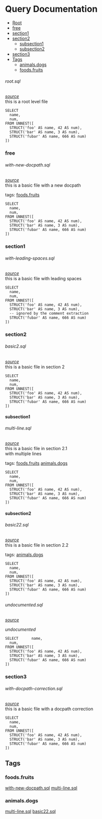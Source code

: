 # Query Documentation

- [Root](#ROOT)
- [free](#free)
- [section1](#section1)
- [section2](#section2)
  - [subsection1](#section2/subsection1)
  - [subsection2](#section2/subsection2)
- [section3](#section3)
- [Tags](#TAGS_SECTION)
  - [animals.dogs](#TAGanimals.dogs)
  - [foods.fruits](#TAGfoods.fruits)

<a name="ROOT"></a>
<a name="Li9leGFtcGxlcy9yb290LnNxbA=="></a>
###### root.sql
_[source](./../examples/root.sql)_  
this is a root level file

    SELECT
      name,
      num,
    FROM UNNEST([
      STRUCT('foo' AS name, 42 AS num),
      STRUCT('bar' AS name, 3 AS num),
      STRUCT('fubar' AS name, 666 AS num)
    ])

<a name="free"></a>
### free
<a name="Li9leGFtcGxlcy9ub3QtYS1zZWN0aW9uL3dpdGgtbmV3LWRvY3BhdGguc3Fs"></a>
###### with-new-docpath.sql
_[source](./../examples/not-a-section/with-new-docpath.sql)_  
this is a basic file with a new docpath

tags: [foods.fruits](#TAGfoods.fruits)

    SELECT
      name,
      num,
    FROM UNNEST([
      STRUCT('foo' AS name, 42 AS num),
      STRUCT('bar' AS name, 3 AS num),
      STRUCT('fubar' AS name, 666 AS num)
    ])


<a name="section1"></a>
### section1
<a name="Li9leGFtcGxlcy9zZWN0aW9uMS93aXRoLWxlYWRpbmctc3BhY2VzLnNxbA=="></a>
###### with-leading-spaces.sql
_[source](./../examples/section1/with-leading-spaces.sql)_  
this is a basic file with leading spaces

    SELECT
      name,
      num,
    FROM UNNEST([
      STRUCT('foo' AS name, 42 AS num),
      STRUCT('bar' AS name, 3 AS num),
      -- ignored by the comment extraction
      STRUCT('fubar' AS name, 666 AS num)
    ])


<a name="section2"></a>
### section2
<a name="Li9leGFtcGxlcy9zZWN0aW9uMi9iYXNpYzIuc3Fs"></a>
###### basic2.sql
_[source](./../examples/section2/basic2.sql)_  
this is a basic file in section 2

    SELECT
      name,
      num,
    FROM UNNEST([
      STRUCT('foo' AS name, 42 AS num),
      STRUCT('bar' AS name, 3 AS num),
      STRUCT('fubar' AS name, 666 AS num)
    ])

<a name="section2/subsection1"></a>
#### subsection1
<a name="Li9leGFtcGxlcy9zZWN0aW9uMi9zdWJzZWN0aW9uMS9tdWx0aS1saW5lLnNxbA=="></a>
###### multi-line.sql
_[source](./../examples/section2/subsection1/multi-line.sql)_  
this is a basic file in section 2.1  
with multiple lines

tags: [foods.fruits](#TAGfoods.fruits) [animals.dogs](#TAGanimals.dogs)

    SELECT
      name,
      num,
    FROM UNNEST([
      STRUCT('foo' AS name, 42 AS num),
      STRUCT('bar' AS name, 3 AS num),
      STRUCT('fubar' AS name, 666 AS num)
    ])


<a name="section2/subsection2"></a>
#### subsection2
<a name="Li9leGFtcGxlcy9zZWN0aW9uMi9zdWJzZWN0aW9uMi9iYXNpYzIyLnNxbA=="></a>
###### basic22.sql
_[source](./../examples/section2/subsection2/basic22.sql)_  
this is a basic file in section 2.2

tags: [animals.dogs](#TAGanimals.dogs)

    SELECT
      name,
      num,
    FROM UNNEST([
      STRUCT('foo' AS name, 42 AS num),
      STRUCT('bar' AS name, 3 AS num),
      STRUCT('fubar' AS name, 666 AS num)
    ])

<a name="Li9leGFtcGxlcy9zZWN0aW9uMi9zdWJzZWN0aW9uMi91bmRvY3VtZW50ZWQuc3Fs"></a>
###### undocumented.sql
_[source](./../examples/section2/subsection2/undocumented.sql)_

_undocumented_

    SELECT      name,
      num,
    FROM UNNEST([
      STRUCT('foo' AS name, 42 AS num),
      STRUCT('bar' AS name, 3 AS num),
      STRUCT('fubar' AS name, 666 AS num)
    ])



<a name="section3"></a>
### section3
<a name="Li9leGFtcGxlcy9ub3QtYS1zZWN0aW9uL3NlY3Rpb24zL3dpdGgtZG9jcGF0aC1jb3JyZWN0aW9uLnNxbA=="></a>
###### with-docpath-correction.sql
_[source](./../examples/not-a-section/section3/with-docpath-correction.sql)_  
this is a basic file with a docpath correction

    SELECT
      name,
      num,
    FROM UNNEST([
      STRUCT('foo' AS name, 42 AS num),
      STRUCT('bar' AS name, 3 AS num),
      STRUCT('fubar' AS name, 666 AS num)
    ])


<a name="TAGS_SECTION"></a>
## Tags

<a name="TAGfoods.fruits"></a>
### foods.fruits
[with-new-docpath.sql](#Li9leGFtcGxlcy9ub3QtYS1zZWN0aW9uL3dpdGgtbmV3LWRvY3BhdGguc3Fs)
[multi-line.sql](#Li9leGFtcGxlcy9zZWN0aW9uMi9zdWJzZWN0aW9uMS9tdWx0aS1saW5lLnNxbA==)

<a name="TAGanimals.dogs"></a>
### animals.dogs
[multi-line.sql](#Li9leGFtcGxlcy9zZWN0aW9uMi9zdWJzZWN0aW9uMS9tdWx0aS1saW5lLnNxbA==)
[basic22.sql](#Li9leGFtcGxlcy9zZWN0aW9uMi9zdWJzZWN0aW9uMi9iYXNpYzIyLnNxbA==)

